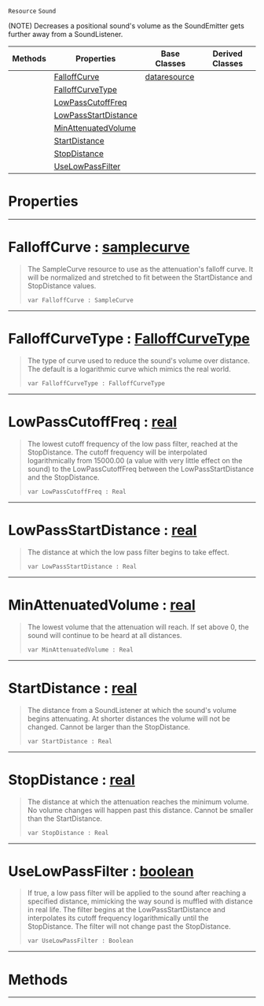  `Resource` `Sound`



(NOTE) Decreases a positional sound's volume as the SoundEmitter gets further away from a SoundListener.

|Methods|Properties|Base Classes|Derived Classes|
|---|---|---|---|
| |[ FalloffCurve](https://github.com/zeroengineteam/ZeroDocs/blob/master/code_reference/class_reference/soundattenuator.markdown#falloffcurve-zero-engine)|[dataresource](https://github.com/zeroengineteam/ZeroDocs/blob/master/code_reference/class_reference/dataresource.markdown)| |
| |[ FalloffCurveType](https://github.com/zeroengineteam/ZeroDocs/blob/master/code_reference/class_reference/soundattenuator.markdown#falloffcurvetype-zero-en)| | |
| |[ LowPassCutoffFreq](https://github.com/zeroengineteam/ZeroDocs/blob/master/code_reference/class_reference/soundattenuator.markdown#lowpasscutofffreq-zero-e)| | |
| |[ LowPassStartDistance](https://github.com/zeroengineteam/ZeroDocs/blob/master/code_reference/class_reference/soundattenuator.markdown#lowpassstartdistance-zer)| | |
| |[ MinAttenuatedVolume](https://github.com/zeroengineteam/ZeroDocs/blob/master/code_reference/class_reference/soundattenuator.markdown#minattenuatedvolume-zero)| | |
| |[ StartDistance](https://github.com/zeroengineteam/ZeroDocs/blob/master/code_reference/class_reference/soundattenuator.markdown#startdistance-zero-engin)| | |
| |[ StopDistance](https://github.com/zeroengineteam/ZeroDocs/blob/master/code_reference/class_reference/soundattenuator.markdown#stopdistance-zero-engine)| | |
| |[ UseLowPassFilter](https://github.com/zeroengineteam/ZeroDocs/blob/master/code_reference/class_reference/soundattenuator.markdown#uselowpassfilter-zero-en)| | |


 #  Properties


---  
 #  FalloffCurve : [samplecurve](https://github.com/zeroengineteam/ZeroDocs/blob/master/code_reference/class_reference/samplecurve.markdown)

> The SampleCurve resource to use as the attenuation's falloff curve. It will be normalized and stretched to fit between the StartDistance and StopDistance values.
> ``` lang=cpp, name=Zilch
> var FalloffCurve : SampleCurve


---  
 #  FalloffCurveType : [FalloffCurveType](https://github.com/zeroengineteam/ZeroDocs/blob/master/code_reference/enum_reference.markdown#falloffcurvetype)

> The type of curve used to reduce the sound's volume over distance. The default is a logarithmic curve which mimics the real world.
> ``` lang=cpp, name=Zilch
> var FalloffCurveType : FalloffCurveType


---  
 #  LowPassCutoffFreq : [real](https://github.com/zeroengineteam/ZeroDocs/blob/master/code_reference/zilch_base_types/real.markdown)

> The lowest cutoff frequency of the low pass filter, reached at the StopDistance. The cutoff frequency will be interpolated logarithmically from 15000.00 (a value with very little effect on the sound) to the LowPassCutoffFreq between the LowPassStartDistance and the StopDistance.
> ``` lang=cpp, name=Zilch
> var LowPassCutoffFreq : Real


---  
 #  LowPassStartDistance : [real](https://github.com/zeroengineteam/ZeroDocs/blob/master/code_reference/zilch_base_types/real.markdown)

> The distance at which the low pass filter begins to take effect.
> ``` lang=cpp, name=Zilch
> var LowPassStartDistance : Real


---  
 #  MinAttenuatedVolume : [real](https://github.com/zeroengineteam/ZeroDocs/blob/master/code_reference/zilch_base_types/real.markdown)

> The lowest volume that the attenuation will reach. If set above 0, the sound will continue to be heard at all distances.
> ``` lang=cpp, name=Zilch
> var MinAttenuatedVolume : Real


---  
 #  StartDistance : [real](https://github.com/zeroengineteam/ZeroDocs/blob/master/code_reference/zilch_base_types/real.markdown)

> The distance from a SoundListener at which the sound's volume begins attenuating. At shorter distances the volume will not be changed. Cannot be larger than the StopDistance.
> ``` lang=cpp, name=Zilch
> var StartDistance : Real


---  
 #  StopDistance : [real](https://github.com/zeroengineteam/ZeroDocs/blob/master/code_reference/zilch_base_types/real.markdown)

> The distance at which the attenuation reaches the minimum volume. No volume changes will happen past this distance. Cannot be smaller than the StartDistance.
> ``` lang=cpp, name=Zilch
> var StopDistance : Real


---  
 #  UseLowPassFilter : [boolean](https://github.com/zeroengineteam/ZeroDocs/blob/master/code_reference/zilch_base_types/boolean.markdown)

> If true, a low pass filter will be applied to the sound after reaching a specified distance, mimicking the way sound is muffled with distance in real life. The filter begins at the LowPassStartDistance and interpolates its cutoff frequency logarithmically until the StopDistance. The filter will not change past the StopDistance.
> ``` lang=cpp, name=Zilch
> var UseLowPassFilter : Boolean


---  
 #  Methods


---  
 

 